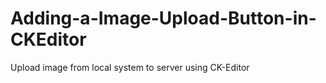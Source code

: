 # Adding-a-Image-Upload-Button-in-CKEditor
Upload image from local system to server using CK-Editor

